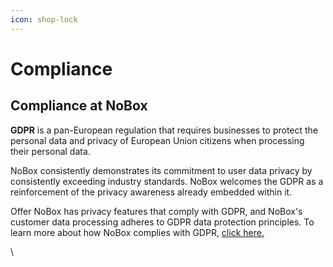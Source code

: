```yaml
---
icon: shop-lock
---
```


# <i class="fa-regular fa-check-circle"></i> Compliance

## **Compliance at NoBox**

**GDPR** is a pan-European regulation that requires businesses to protect the personal data and privacy of European Union citizens when processing their personal data.

NoBox consistently demonstrates its commitment to user data privacy by consistently exceeding industry standards. NoBox welcomes the GDPR as a reinforcement of the privacy awareness already embedded within it.

Offer NoBox has privacy features that comply with GDPR, and NoBox's customer data processing adheres to GDPR data protection principles. To learn more about how NoBox complies with GDPR,  [click here.](https://crm.nobox.ai/knowledge-base/article/gdpr-compliance)

\
